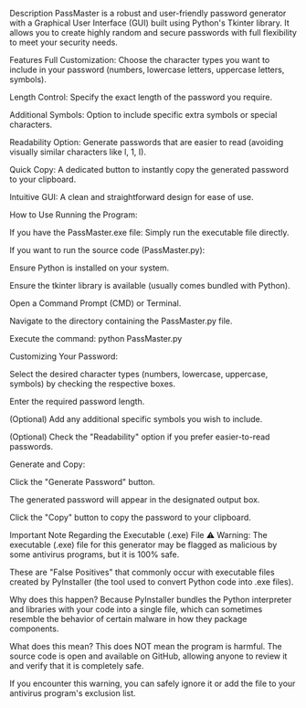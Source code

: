 
Description
PassMaster is a robust and user-friendly password generator with a Graphical User Interface (GUI) built using Python's Tkinter library. It allows you to create highly random and secure passwords with full flexibility to meet your security needs.

Features
Full Customization: Choose the character types you want to include in your password (numbers, lowercase letters, uppercase letters, symbols).

Length Control: Specify the exact length of the password you require.

Additional Symbols: Option to include specific extra symbols or special characters.

Readability Option: Generate passwords that are easier to read (avoiding visually similar characters like l, 1, I).

Quick Copy: A dedicated button to instantly copy the generated password to your clipboard.

Intuitive GUI: A clean and straightforward design for ease of use.

How to Use
Running the Program:

If you have the PassMaster.exe file: Simply run the executable file directly.

If you want to run the source code (PassMaster.py):

Ensure Python is installed on your system.

Ensure the tkinter library is available (usually comes bundled with Python).

Open a Command Prompt (CMD) or Terminal.

Navigate to the directory containing the PassMaster.py file.

Execute the command: python PassMaster.py

Customizing Your Password:

Select the desired character types (numbers, lowercase, uppercase, symbols) by checking the respective boxes.

Enter the required password length.

(Optional) Add any additional specific symbols you wish to include.

(Optional) Check the "Readability" option if you prefer easier-to-read passwords.

Generate and Copy:

Click the "Generate Password" button.

The generated password will appear in the designated output box.

Click the "Copy" button to copy the password to your clipboard.

Important Note Regarding the Executable (.exe) File
⚠️ Warning: The executable (.exe) file for this generator may be flagged as malicious by some antivirus programs, but it is 100% safe.

These are "False Positives" that commonly occur with executable files created by PyInstaller (the tool used to convert Python code into .exe files).

Why does this happen? Because PyInstaller bundles the Python interpreter and libraries with your code into a single file, which can sometimes resemble the behavior of certain malware in how they package components.

What does this mean? This does NOT mean the program is harmful. The source code is open and available on GitHub, allowing anyone to review it and verify that it is completely safe.

If you encounter this warning, you can safely ignore it or add the file to your antivirus program's exclusion list.

